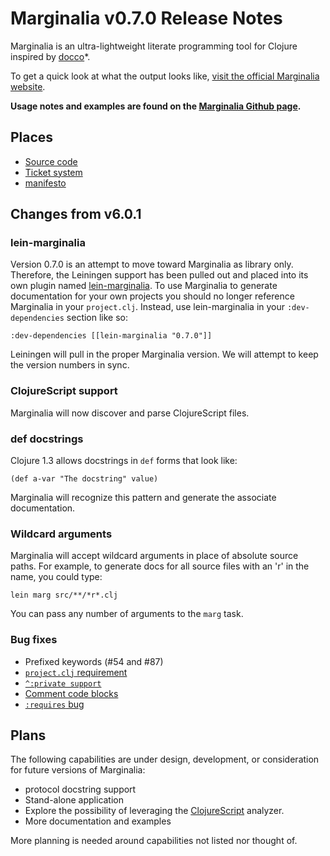 Marginalia v0.7.0 Release Notes
===============================

Marginalia is an ultra-lightweight literate programming tool for Clojure inspired by [docco](http://jashkenas.github.com/docco/)*.

To get a quick look at what the output looks like, [visit the official Marginalia website](http://fogus.me/fun/marginalia/).

**Usage notes and examples are found on the [Marginalia Github page](http://github.com/fogus/marginalia).**

Places
------

* [Source code](https://github.com/fogus/marginalia)
* [Ticket system](https://github.com/fogus/marginalia/issues)
* [manifesto](http://blog.fogus.me/2011/01/05/the-marginalia-manifesto/)

Changes from v6.0.1
-------------------

### lein-marginalia

Version 0.7.0 is an attempt to move toward Marginalia as library only.  Therefore, the Leiningen support has been pulled out and placed into its own plugin named [lein-marginalia](http://github.com/fogus/lein-marginalia).  To use Marginalia to generate documentation for your own projects you should no longer reference Marginalia in your `project.clj`.  Instead, use lein-marginalia in your `:dev-dependencies` section like so:

    :dev-dependencies [[lein-marginalia "0.7.0"]]

Leiningen will pull in the proper Marginalia version.  We will attempt to keep the version numbers in sync.

### ClojureScript support

Marginalia will now discover and parse ClojureScript files.

### def docstrings

Clojure 1.3 allows docstrings in `def` forms that look like:

    (def a-var "The docstring" value)

Marginalia will recognize this pattern and generate the associate documentation.

### Wildcard arguments

Marginalia will accept wildcard arguments in place of absolute source paths.  For example, to generate docs for all source files with an 'r' in the name, you could type:

    lein marg src/**/*r*.clj

You can pass any number of arguments to the `marg` task.

### Bug fixes

* Prefixed keywords (#54 and #87)
* [`project.clj` requirement](https://github.com/fogus/marginalia/issues/20)
* [`^:private support`](https://github.com/fogus/marginalia/issues/49)
* [Comment code blocks](https://github.com/fogus/marginalia/issues/50)
* [`:requires` bug](https://github.com/fogus/marginalia/issues/55)


Plans
-----

The following capabilities are under design, development, or consideration for future versions of Marginalia:

* protocol docstring support
* Stand-alone application
* Explore the possibility of leveraging the [ClojureScript](http://github.com/clojure/clojurescript) analyzer.
* More documentation and examples

More planning is needed around capabilities not listed nor thought of.

